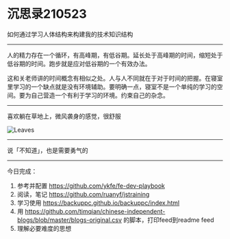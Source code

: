 # 沉思录210523

如何通过学习人体结构来构建我的技术知识结构

---

人的精力存在一个循环，有高峰期，有低谷期。延长处于高峰期的时间，缩短处于低谷期的时间。跑步就是应对低谷期的一个有效办法。

这和关老师讲的时间概念有相似之处。人与人不同就在于对于时间的把握。在寝室里学习的一个缺点就是没有环境辅助。要明确一点，寝室不是一个单纯的学习的空间。要为自己营造一个有利于学习的环境。约束自己的杂念。

---

喜欢躺在草地上，微风袭身的感觉，很舒服

![Leaves](https://cdn.jsdelivr.net/gh/tianheg/static@main/img/leaves.jpg)

---

说「不知道」，也是需要勇气的

---

今日完成：

1. 参考并配置 <https://github.com/ykfe/fe-dev-playbook>
2. 阅读，笔记 <https://github.com/ruanyf/jstraining>
3. 学习使用 <https://backuppc.github.io/backuppc/index.html>
4. 用 <https://github.com/timqian/chinese-independent-blogs/blob/master/blogs-original.csv> 的脚本，打印feed到readme feed
5. 理解必要难度的思想
